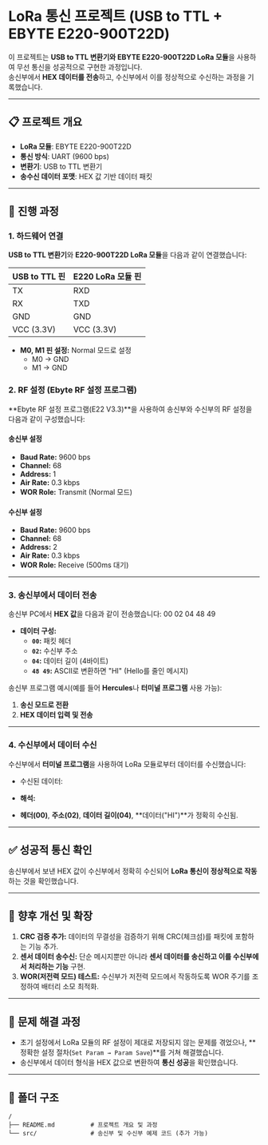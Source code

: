 # LoRa 통신 프로젝트 (USB to TTL + EBYTE E220-900T22D)

이 프로젝트는 **USB to TTL 변환기와 EBYTE E220-900T22D LoRa 모듈**을 사용하여 무선 통신을 성공적으로 구현한 과정입니다.  
송신부에서 **HEX 데이터를 전송**하고, 수신부에서 이를 정상적으로 수신하는 과정을 기록했습니다.

---

## 📋 프로젝트 개요
- **LoRa 모듈**: EBYTE E220-900T22D  
- **통신 방식**: UART (9600 bps)  
- **변환기**: USB to TTL 변환기  
- **송수신 데이터 포맷**: HEX 값 기반 데이터 패킷  

---

## 🚀 진행 과정

### 1. 하드웨어 연결
**USB to TTL 변환기**와 **E220-900T22D LoRa 모듈**을 다음과 같이 연결했습니다:

| USB to TTL 핀 | E220 LoRa 모듈 핀 |
|---------------|-------------------|
| TX            | RXD               |
| RX            | TXD               |
| GND           | GND               |
| VCC (3.3V)    | VCC (3.3V)        |

- **M0, M1 핀 설정:** Normal 모드로 설정  
  - M0 → GND  
  - M1 → GND  

### 2. RF 설정 (Ebyte RF 설정 프로그램)
**Ebyte RF 설정 프로그램(E22 V3.3)**을 사용하여 송신부와 수신부의 RF 설정을 다음과 같이 구성했습니다:

#### **송신부 설정**
- **Baud Rate:** 9600 bps  
- **Channel:** 68  
- **Address:** 1  
- **Air Rate:** 0.3 kbps  
- **WOR Role:** Transmit (Normal 모드)  

#### **수신부 설정**
- **Baud Rate:** 9600 bps  
- **Channel:** 68  
- **Address:** 2  
- **Air Rate:** 0.3 kbps  
- **WOR Role:** Receive (500ms 대기)

---

### 3. 송신부에서 데이터 전송
송신부 PC에서 **HEX 값**을 다음과 같이 전송했습니다:
00 02 04 48 49


- **데이터 구성:**  
  - **`00`:** 패킷 헤더  
  - **`02`:** 수신부 주소  
  - **`04`:** 데이터 길이 (4바이트)  
  - **`48 49`:** ASCII로 변환하면 "HI" (Hello를 줄인 메시지)

송신부 프로그램 예시(예를 들어 **Hercules**나 **터미널 프로그램** 사용 가능):
1. **송신 모드로 전환**
2. **HEX 데이터 입력 및 전송**

---

### 4. 수신부에서 데이터 수신
수신부에서 **터미널 프로그램**을 사용하여 LoRa 모듈로부터 데이터를 수신했습니다:
- 수신된 데이터:


- **해석:**  
- **헤더(00)**, **주소(02)**, **데이터 길이(04)**, **데이터("HI")**가 정확히 수신됨.

---

## ✅ **성공적 통신 확인**
송신부에서 보낸 HEX 값이 수신부에서 정확히 수신되어 **LoRa 통신이 정상적으로 작동**하는 것을 확인했습니다.

---

## 📖 **향후 개선 및 확장**
1. **CRC 검증 추가:** 데이터의 무결성을 검증하기 위해 CRC(체크섬)를 패킷에 포함하는 기능 추가.
2. **센서 데이터 송수신:** 단순 메시지뿐만 아니라 **센서 데이터를 송신하고 이를 수신부에서 처리하는 기능** 구현.
3. **WOR(저전력 모드) 테스트:** 수신부가 저전력 모드에서 작동하도록 WOR 주기를 조정하여 배터리 소모 최적화.

---

## 🔧 **문제 해결 과정**
- 초기 설정에서 LoRa 모듈의 RF 설정이 제대로 저장되지 않는 문제를 겪었으나, **정확한 설정 절차(`Set Param → Param Save`)**를 거쳐 해결했습니다.
- 송신부에서 데이터 형식을 HEX 값으로 변환하여 **통신 성공**을 확인했습니다.

---

## 📂 **폴더 구조**
```plaintext
/
├── README.md          # 프로젝트 개요 및 과정
└── src/               # 송신부 및 수신부 예제 코드 (추가 가능)


